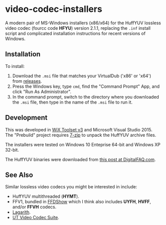 # video-codec-installers

A modern pair of MS-Windows installers (x86/x64) for the HuffYUV lossless video codec (fourcc code **HFYU**) version 2.1.1, replacing the `.inf` install script and complicated installation instructions for recent versions of Windows.

## Installation

To install:

1. Download the `.msi` file that matches your VirtualDub ('x86' or 'x64') from [releases](https://github.com/hofmand/video-codec-installers/releases).
2. Press the Windows key, type `cmd`, find the "Command Prompt" App, and click "Run As Administrator".
3. In the command prompt, switch to the directory where you downloaded the `.msi` file, then type in the name of the `.msi` file to run it.

## Development

This was developed in [WiX Toolset v3](https://wixtoolset.org/) and Microsoft Visual Studio 2015. The "Prebuild" project requires [7-zip](https://www.7-zip.org/) to unpack the HuffYUV archive files.

The installers were tested on Windows 10 Enteprise 64-bit and Windows XP 32-bit.

The HuffYUV binaries were downloaded from [this post at DigitalFAQ.com](http://www.digitalfaq.com/forum/video-conversion/1727-virtualdub-filters-pre.html).

## See Also

Similar lossless video codecs you might be interested in include:

* HuffYUV multithreaded (**HYMT**).
* FFV1, bundled in [FFDShow](https://www.videohelp.com/software/ffdshow) which I think also includes **UYFH**, **HVFF**, and/or **FFVH** codecs.
* [Lagarith](https://www.videohelp.com/software/Lagarith-Lossless-Video-Codec).
* [UT Video Codec Suite](https://www.videohelp.com/software/Ut-Video-Codec-Suite).

